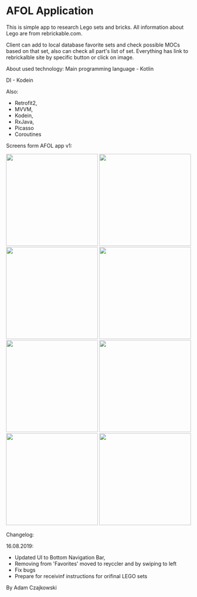 # AFOL Application

This is simple app to research Lego sets and bricks. All information about Lego are from rebrickable.com. 

Client can add to local database favorite sets and check possible MOCs based on that set, 
also can check all part's list of set. Everything has link to rebrickalble site by specific button or click on image. 

About used technology:
Main programming language - Kotlin

DI - Kodein

Also:
- Retrofit2,
- MVVM,
- Kodein,
- RxJava,
- Picasso
- Coroutines

Screens form AFOL app v1:

<img src="https://i.ibb.co/L6n1Bd3/Screenshot-20190529-082604-AFOL-Application.jpg" width="250">  <img src="https://i.ibb.co/YR0df6j/Screenshot-20190529-082640-AFOL-Application.jpg" width="250"> <img src="https://i.ibb.co/xKnxfjk/Screenshot-20190529-082707-AFOL-Application.jpg" width="250"> <img src="https://i.ibb.co/xjrDQCS/Screenshot-20190529-082717-AFOL-Application.jpg" width="250"> <img src="https://i.ibb.co/DM6Hxdy/Screenshot-20190529-082737-AFOL-Application.jpg" width="250"> <img src="https://i.ibb.co/rF3QSYv/Screenshot-20190529-082742-AFOL-Application.jpg" width="250"> <img src="https://i.ibb.co/T8Q5XpC/Screenshot-20190529-082752-AFOL-Application.jpg" width="250"> <img src="https://i.ibb.co/3ytGscT/Screenshot-20190529-082758-AFOL-Application.jpg" width="250">

Changelog: 

16.08.2019: 
 - Updated UI to Bottom Navigation Bar, 
 - Removing from 'Favorites' moved to reyccler and by swiping to left 
 - Fix bugs 
 - Prepare for receivinf instructions for orifinal LEGO sets

By Adam Czajkowski
